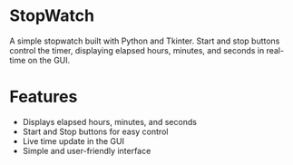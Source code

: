 # StopWatch
A simple stopwatch built with Python and Tkinter. Start and stop buttons control the timer, displaying elapsed hours, minutes, and seconds in real-time on the GUI.
# Features
- Displays elapsed hours, minutes, and seconds
- Start and Stop buttons for easy control
- Live time update in the GUI
- Simple and user-friendly interface
